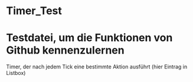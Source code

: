 # Timer_Test
# Testdatei, um die Funktionen von Github kennenzulernen 
Timer, der nach jedem Tick eine bestimmte Aktion ausführt (hier Eintrag in Listbox)
